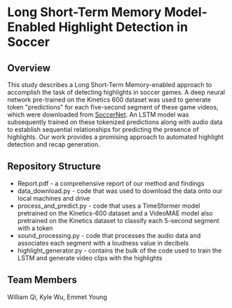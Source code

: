 # Long Short-Term Memory Model-Enabled Highlight Detection in Soccer

## Overview

This study describes a Long Short-Term Memory-enabled approach to accomplish the task of detecting highlights
in soccer games. A deep neural network pre-trained on the Kinetics 600 dataset was used to generate token "predictions" for
each five-second segment of these game videos, which were downloaded from [SoccerNet](https://www.soccer-net.org/data). An LSTM model was subsequently trained on these tokenized predictions
along with audio data to establish sequential relationships for predicting the presence of highlights. Our work provides a promising approach to automated highlight detection and recap generation.

## Repository Structure

-   Report.pdf - a comprehensive report of our method and findings
-   data_download.py - code that was used to download the data onto our local machines and drive
-   process_and_predict.py - code that uses a TimeSformer model pretrained on the Kinetics-600 dataset and a VideoMAE model also pretrained on the Kinetics dataset to classify each 5-second segment with a token
-   sound_processing.py - code that processes the audio data and associates each segment with a loudness value in decibels
-   highlight_generator.py - contains the bulk of the code used to train the LSTM and generate video clips with the highlights

## Team Members

William Qi, Kyle Wu, Emmet Young
